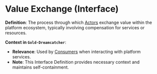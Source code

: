 # Value Exchange (Interface)

**Definition**: The process through which [Actors](actor.md) exchange value within the platform ecosystem, typically involving compensation for services or resources.

**Context in `Gold-Dreamcatcher`**:

- **Relevance**: Used by [Consumers](actor-consumer.md) when interacting with platform services.
- **Note**: This Interface Definition provides necessary context and maintains self-containment.
